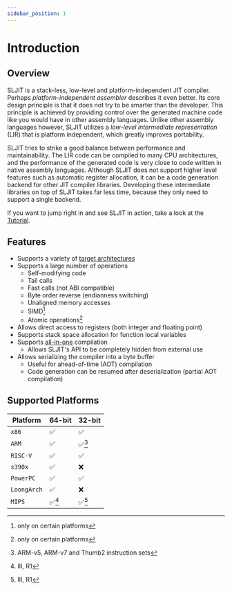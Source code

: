 ```yaml
---
sidebar_position: 1
---
```


# Introduction

## Overview

SLJIT is a stack-less, low-level and platform-independent JIT compiler.
Perhaps *platform-independent assembler* describes it even better.
Its core design principle is that it does not try to be smarter than the developer.
This principle is achieved by providing control over the generated machine code like you would have in other assembly languages.
Unlike other assembly languages however, SLJIT utilizes a *low-level intermediate representation* (LIR) that is platform independent, which greatly improves portability.

SLJIT tries to strike a good balance between performance and maintainability.
The LIR code can be compiled to many CPU architectures, and the performance of the generated code is very close to code written in native assembly languages.
Although SLJIT does not support higher level features such as automatic register allocation, it can be a code generation backend for other JIT compiler libraries.
Developing these intermediate libraries on top of SLJIT takes far less time, because they only need to support a single backend.

If you want to jump right in and see SLJIT in action, take a look at the [Tutorial](/docs/tutorial/overview).


## Features

- Supports a variety of [target architectures](#supported-platforms)
- Supports a large number of operations
    - Self-modifying code
    - Tail calls
    - Fast calls (not ABI compatible)
    - Byte order reverse (endianness switching)
    - Unaligned memory accesses
    - SIMD[^1]
    - Atomic operations[^1]
- Allows direct access to registers (both integer and floating point)
- Supports stack space allocation for function local variables
- Supports [all-in-one](/docs/general/usage/setup#sljit-all-in-one) compilation
    - Allows SLJIT's API to be completely hidden from external use
- Allows serializing the compiler into a byte buffer
    - Useful for ahead-of-time (AOT) compilation
    - Code generation can be resumed after deserialization (partial AOT compilation)

## Supported Platforms

| Platform | 64-bit | 32-bit |
| --- | --- | --- |
| `x86` | ✅ | ✅ |
| `ARM` | ✅ | ✅[^2] |
| `RISC-V` | ✅ | ✅ |
| `s390x` | ✅ | ❌ |
| `PowerPC` | ✅ | ✅ |
| `LoongArch` | ✅ | ❌ |
| `MIPS` | ✅[^3] | ✅[^3] |

[^1]: only on certain platforms
[^2]: ARM-v5, ARM-v7 and Thumb2 instruction sets
[^3]: III, R1
